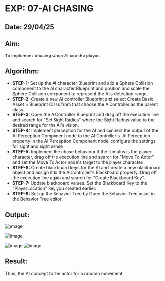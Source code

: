# EXP: 07-AI CHASING
## Date: 29/04/25

## Aim:
To implement-chasing when AI see the player.

## Algorithm:
- **STEP-1:** Set up the AI character Blueprint and add a Sphere Collision component to the AI character Blueprint and position and scale the Sphere Collision component to represent the AI's detection range.
- **STEP-2:** Create a new AI controller Blueprint and select Create Basic Asset > Blueprint Class from that choose the AIController as the parent class.
- **STEP-3:** Open the AIController Blueprint and drag off the execution line and search for "Set Sight Radius" where the Sight Radius value to the desired range for the AI's vision.
- **STEP-4:** Implement perception for the AI and connect the output of the AI Perception Component node to the AI Controller's .AI Perception property in the AI Perception Component node, configure the settings for sight and sight sense
- **STEP-5:** Implement the chase behaviour if the stimulus is the player character, drag off the execution line and search for "Move To Actor" and set the Move To Actor node's target to the player character.
- **STEP-6:** Create blackboard keys for the AI and create a new blackboard object and assign it to the AIController's Blackboard property. Drag off the execution line again and search for "Create Blackboard Key".
- **STEP-7:** Update blackboard values. Set the Blackboard Key to the "PlayerLocation" key you created earlier.
- **STEP-8:** Set up the Behavior Tree by Open the Behavior Tree asset in the Behavior Tree editor.

## Output:

![image](https://github.com/user-attachments/assets/94fad862-2974-47f9-90d3-d15b6e02ec77)

![image](https://github.com/user-attachments/assets/a1f507a2-2141-4a9a-b7ac-b9a7d7734ede)

![image](https://github.com/user-attachments/assets/542235b0-adab-4e4e-bcc9-7f80b14e8f10)
![image](https://github.com/user-attachments/assets/1d1a4cab-053e-4340-8847-0738db467308)

## Result:
Thus, the AI concept to the actor for a random movement

